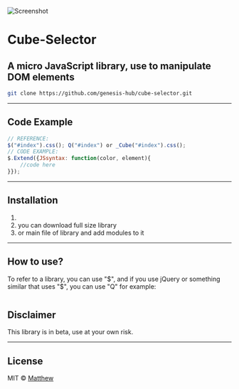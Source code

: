 ![Screenshot]() 
# Cube-Selector
## A micro JavaScript library, use to manipulate DOM elements

```bash
git clone https://github.com/genesis-hub/cube-selector.git
```
***
## Code Example
```javascript
// REFERENCE:
$("#index").css(); Q("#index") or _Cube("#index").css();
// CODE EXAMPLE:
$.Extend({JSsyntax: function(color, element){
    //code here
}});
```
***
## Installation
1. <script src="cube-selector.js"></script>
2. you can download full size library 
3. or main file of library and add modules to it
***

## How to use?
To refer to a library, you can use "$", and if you use jQuery or something similar that uses "$", you can use "Q" for example:
```bash

```
## Disclaimer
This library is in beta, use at your own risk.

***
## License
MIT © [Matthew]()
